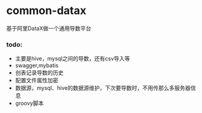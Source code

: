 # common-datax
基于阿里DataX做一个通用导数平台

### todo:
- 主要是hive，mysql之间的导数，还有csv导入等
- swagger,mybatis
- 创表记录导数的历史
- 配置文件属性加密
- 数据源，mysql、hive的数据源维护，下次要导数时，不用传那么多服务器信息
- groovy脚本